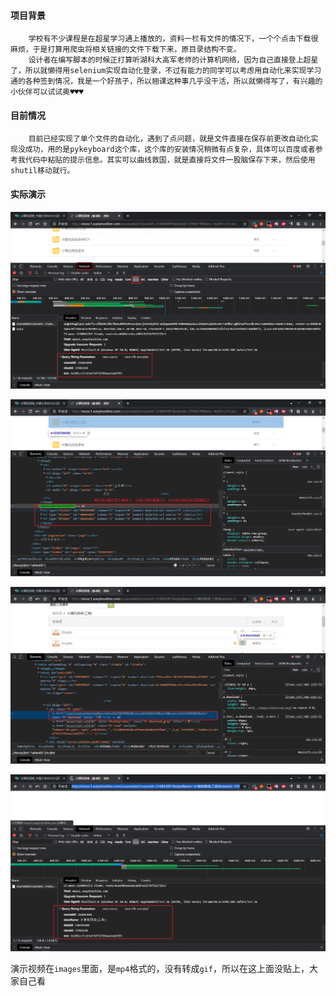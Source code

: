 #### 项目背景

```
	学校有不少课程是在超星学习通上播放的，资料一栏有文件的情况下，一个个点击下载很麻烦，于是打算用爬虫将相关链接的文件下载下来，原目录结构不变。
	设计者在编写脚本的时候正打算听湖科大高军老师的计算机网络，因为自己直接登上超星了，所以就懒得用selenium实现自动化登录，不过有能力的同学可以考虑用自动化来实现学习通的各种签到情况，我是一个好孩子，所以翘课这种事几乎没干活，所以就懒得写了，有兴趣的小伙伴可以试试奥♥♥♥
```



#### 目前情况

```
	目前已经实现了单个文件的自动化，遇到了点问题，就是文件直接在保存前更改自动化实现没成功，用的是pykeyboard这个库，这个库的安装情况稍微有点复杂，具体可以百度或者参考我代码中粘贴的提示信息。其实可以曲线救国，就是直接将文件一股脑保存下来，然后使用shutil移动就行。
```



#### 实际演示

![](./images/网页渲染解析.png)



![](./images/页面列表.png)



![](./images/找到课件链接.png)



![](./images/找到文件夹子页面.png)

演示视频在`images`里面，是`mp4`格式的，没有转成`gif`，所以在这上面没贴上，大家自己看